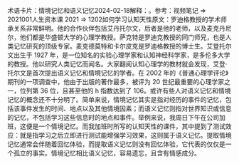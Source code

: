

术语卡片：情境记忆和语义记忆2024-02-18解释：。参考：视频笔记 => 2021001人生资本课 2021 => 1202如何学习认知天性原文：罗迪格教授的学术师承关系非常鲜明。他的合作伙伴包括艾丹托尔文，后者是他的老师，以及麦克丹尼尔，他们都是华盛顿大学的心理学教授。萨克特是罗迪克教授的同门师兄，也是人类记忆研究的顶级专家。麦克德莫特和卡尔皮克是罗迪格教授的博士生。艾登托尔文出生于 1927 年，是一位知名的实验心理学家和认知神经科学家，是多伦多大学的教授。他以研究人类记忆而闻名。大家翻阅认知心理学的教材就会发现，艾登·托尔文是首次提出语义记忆和情境记忆的学者。在 2002 年的《普通心理学评论》期刊的一项调查中，他由于出版的著作最多，被评为 20 世纪最重要的心理学家之一，位列第 36 位，且甚至他的 h 指数达到了 106。或许有些人对语义记忆和情境记忆的概念还不十分明了。简单来说，情境记忆其实是指对经历的事件的记忆，包括该事件发生的时间、地点以及其他情境因素；而语义记忆则指对世界知识或信息的记忆，不包括学习这些信息时的地点和事件。举例来说，我周日下午在公司加班，这便是一个情境记忆。而我加班时所写的认知天性的课件，其中提到了测试效应：就是指学习之后立即进行测试能增强学习效果，这则属于语义记忆。提取情境记忆通常会伴随着回忆体验，而提取语义记忆则没有回忆体验，它代表的仅仅是一个孤立的事实。情境记忆相比语义记忆，容易遗忘，且含有情感成分。